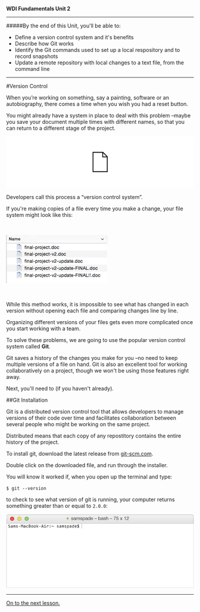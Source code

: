 **WDI Fundamentals Unit 2**

---

#####By the end of this Unit, you'll be able to:
* Define a version control system and it's benefits
* Describe how Git works
* Identify the Git commands used to set up a local respository and to record snapshots
* Update a remote repository with local changes to a text file, from the command line

---


#Version Control

When you’re working on something, say a painting, software or an autobiography, there comes a time when you wish you had a reset button.

You might already have a system in place to deal with this problem –maybe you save your document multiple times with different names, so that you can return to a different stage of the project.

![Version Control](../assets/chapter2/version-control.gif)

Developers call this process a “version control system”.

If you're making copies of a file every time you make a change, your file system might look like this:

<br>

![Bad VCS](../assets/chapter2/bad_vcs.png)

<br>

While this method works, it is impossible to see
what has changed in each version without opening each file and comparing changes line by line.

Organizing different versions of your files gets even more complicated once you start working with a team.

To solve these problems, we are going to use the popular version control system called **Git**.

Git saves a history of the changes you make for you –no need to keep multiple versions of a file on hand. Git is also an excellent tool for working collaboratively on a project, though we won't be using those features right away.

Next, you'll need to (if you haven't already).

##Git Installation

Git is a distributed version control tool that allows developers to manage versions of their code over time and facilitates collaboration between several people who might be working on the same project.

Distributed means that each copy of any repostitory contains the entire history of the project.

To install git, download the latest release from [git-scm.com](http://git-scm.com/download).

Double click on the downloaded file, and run through the installer.

You will know it worked if, when you open up the terminal and type:

```
$ git --version
```

to check to see what version of git is running, your computer returns something greater than or equal to `2.0.0`:

![Check to See What Version of Git is Running](../assets/chapter2/git_installed.gif)

---

[On to the next lesson.](02_lesson.md)

